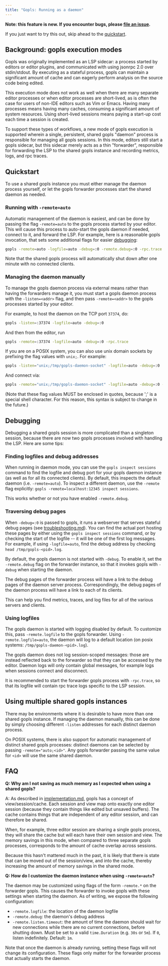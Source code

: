 ```yaml
---
title: "Gopls: Running as a daemon"
---
```


**Note: this feature is new. If you encounter bugs, please [file an
issue](troubleshooting.md#file-an-issue).**

If you just want to try this out, skip ahead to the [quickstart](#quickstart).

## Background: gopls execution modes

Gopls was originally implemented as an LSP sidecar: a process started by
editors or editor plugins, and communicated with using jsonrpc 2.0 over
stdin/stdout. By executing as a stateful process, gopls can maintain a
significant amount of cache and can eagerly perform analysis on the source code
being edited.

This execution mode does not work as well when there are many separate editor
processes or when editor processes are short-lived, as is often the case for
users of non-IDE editors such as Vim or Emacs. Having many processes means
having many caches, consuming a significant amount of system resources. Using
short-lived sessions means paying a start-up cost each time a session is
created.

To support these types of workflows, a new mode of gopls execution is supported
wherein a single, persistent, shared gopls "daemon" process is responsible for
managing all gopls sessions. In this mode, editors still start a gopls sidecar,
but this sidecar merely acts as a thin "forwarder", responsible for forwarding
the LSP to the shared gopls instance and recording metrics, logs, and rpc
traces.

## Quickstart

To use a shared gopls instance you must either manage the daemon process
yourself, or let the gopls forwarder processes start the shared daemon as
needed.

### Running with `-remote=auto`

Automatic management of the daemon is easiest, and can be done by passing the
flag `-remote=auto` to the gopls process started by your editor. This will
cause this process to auto-start the gopls daemon if needed, connect to it, and
forward the LSP. For example, here is a reasonable gopls invocation, that sets
some additional flags for easier [debugging](#debugging):

```bash
gopls -remote=auto -logfile=auto -debug=:0 -remote.debug=:0 -rpc.trace
```

Note that the shared gopls process will automatically shut down after one
minute with no connected clients.

### Managing the daemon manually

To manage the gopls daemon process via external means rather than having the
forwarders manage it, you must start a gopls daemon process with the
`-listen=<addr>` flag, and then pass `-remote=<addr>` to the gopls processes
started by your editor.

For example, to host the daemon on the TCP port `37374`, do:

```bash
gopls -listen=:37374 -logfile=auto -debug=:0
```

And then from the editor, run

```bash
gopls -remote=:37374 -logfile=auto -debug=:0 -rpc.trace
```

If you are on a POSIX system, you can also use unix domain sockets by prefixing
the flag values with `unix;`. For example:

```bash
gopls -listen="unix;/tmp/gopls-daemon-socket" -logfile=auto -debug=:0
```

And connect via:

```bash
gopls -remote="unix;/tmp/gopls-daemon-socket" -logfile=auto -debug=:0 -rpc.trace
```

(Note that these flag values MUST be enclosed in quotes, because ';' is a
special shell character. For this reason, this syntax is subject to change in
the future.)

## Debugging

Debugging a shared gopls session is more complicated than a singleton session,
because there are now two gopls processes involved with handling the LSP. Here
are some tips:

### Finding logfiles and debug addresses

When running in daemon mode, you can use the `gopls inspect sessions` command
to find the logfile and debug port for your gopls daemon instance (as well as
for all its connected clients). By default, this inspects the default daemon
(i.e. `-remote=auto`). To inspect a different daemon, use the `-remote` flag
explicitly: `gopls -remote=localhost:12345 inspect sessions`.

This works whether or not you have enabled `-remote.debug`.

### Traversing debug pages

When `-debug=:0` is passed to gopls, it runs a webserver that serves stateful
debug pages (see [troubleshooting.md](troubleshooting.md)). You can find the
actual port hosting these pages by either using the `gopls inspect sessions`
command, or by checking the start of the logfile -- it will be one of the first
log messages. For example, if using `-logfile=auto`, find the debug address by
checking `head /tmp/gopls-<pid>.log`.

By default, the gopls daemon is not started with `-debug`. To enable it, set
the `-remote.debug` flag on the forwarder instance, so that it invokes gopls
with `-debug` when starting the daemon.

The debug pages of the forwarder process will have a link to the debug pages of
the daemon server process. Correspondingly, the debug pages of the daemon
process will have a link to each of its clients.

This can help you find metrics, traces, and log files for all of the various
servers and clients.

### Using logfiles

The gopls daemon is started with logging disabled by default. To customize
this, pass `-remote.logfile` to the gopls forwarder. Using
`-remote.logfile=auto`, the daemon will log to a default location (on posix
systems: `/tmp/gopls-daemon-<pid>.log`).

The gopls daemon does not log session-scoped messages: those are instead
reflected back to the forwarder so that they can be accessed by the editor.
Daemon logs will only contain global messages, for example logs when sessions
connect and disconnect.

It is recommended to start the forwarder gopls process with `-rpc.trace`, so
that its logfile will contain rpc trace logs specific to the LSP session.

## Using multiple shared gopls instances

There may be environments where it is desirable to have more than one shared
gopls instance. If managing the daemon manually, this can be done by simply
choosing different `-listen` addresses for each distinct daemon process.

On POSIX systems, there is also support for automatic management of distinct
shared gopls processes: distinct daemons can be selected by passing
`-remote="auto;<id>"`. Any gopls forwarder passing the same value for `<id>`
will use the same shared daemon.

## FAQ

**Q: Why am I not saving as much memory as I expected when using a shared gopls?**

A: As described in [implementation.md](design/implementation.md), gopls has a
concept of view/session/cache. Each session and view map onto exactly one
editor session (because they contain things like edited but unsaved buffers).
The cache contains things that are independent of any editor session, and can
therefore be shared.

When, for example, three editor session are sharing a single gopls process,
they will share the cache but will each have their own session and view. The
memory savings in this mode, when compared to three separate gopls processes,
corresponds to the amount of cache overlap across sessions.

Because this hasn't mattered much in the past, it is likely that there is state
that can be moved out of the session/view, and into the cache, thereby
increasing the amount of memory savings in the shared mode.

**Q: How do I customize the daemon instance when using `-remote=auto`?**

The daemon may be customized using flags of the form `-remote.*` on the
forwarder gopls. This causes the forwarder to invoke gopls with these settings
when starting the daemon. As of writing, we expose the following configuration:

* `-remote.logfile`: the location of the daemon logfile
* `-remote.debug`: the daemon's debug address
* `-remote.listen.timeout`: the amount of time the daemon should wait for new
  connections while there are no current connections, before shutting down.
  Must be set to a valid `time.Duration` (e.g. `30s` or `5m`). If `0`, listen
  indefinitely. Default: `1m`.

Note that once the daemon is already running, setting these flags will not
change its configuration. These flags only matter for the forwarder process
that actually starts the daemon.
